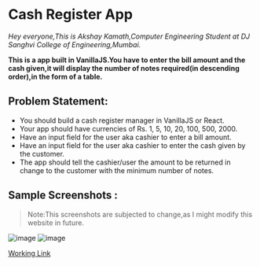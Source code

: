 # Cash Register App

<i>Hey everyone,This is Akshay Kamath,Computer Engineering Student at DJ Sanghvi College of Engineering,Mumbai.</i>

<b>This is a app built in VanillaJS.You have to enter the bill amount and the cash given,it will display the number of notes required(in descending order),in the form of a table.</b>

## Problem Statement:
- You should build a cash register manager in VanillaJS or React.
- Your app should have currencies of Rs. 1, 5, 10, 20, 100, 500, 2000.
- Have an input field for the user aka cashier to enter a bill amount.
- Have an input field for the user aka cashier to enter the cash given by the customer.
- The app should tell the cashier/user the amount to be returned in change to the customer with the minimum number of notes.

## Sample Screenshots :
> Note:This screenshots are subjected to change,as I might modify this website in future.<br>

![image](https://user-images.githubusercontent.com/73344382/210010904-547915cb-3f63-4a62-9a4a-24fa897198cb.png)
![image](https://user-images.githubusercontent.com/73344382/210010959-d48937f7-8717-4f8c-a3fb-baa67332a1bb.png)


[Working Link](https://akshayscashregister.netlify.app/)

